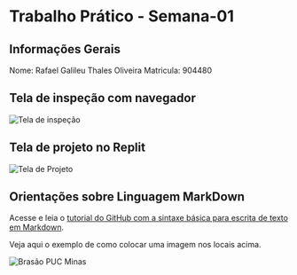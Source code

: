 # Trabalho Prático - Semana-01

## Informações Gerais

Nome: Rafael Galileu Thales Oliveira
Matricula: 904480

## Tela de inspeção com navegador

![Tela de inspeção](images/rede%20(network)%20das%20ferramentas%20de%20desenvolvedor.png.png)

## Tela de projeto no Replit

![Tela de Projeto](images/Hello%20World,%20I'm%20Rafael.png.png)


## Orientações sobre Linguagem MarkDown

Acesse e leia o [tutorial do GitHub com a sintaxe básica para escrita de texto em Markdown](https://docs.github.com/pt/get-started/writing-on-github/getting-started-with-writing-and-formatting-on-github/basic-writing-and-formatting-syntax).

Veja aqui o exemplo de como colocar uma imagem nos locais acima. 

![Brasão PUC Minas](images/brasao_puc.png)
